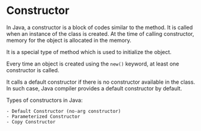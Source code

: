 # Constructor

In Java, a constructor is a block of codes similar to the method. It is called when an instance of the class is created. At the time of calling constructor, memory for the object is allocated in the memory.

It is a special type of method which is used to initialize the object.

Every time an object is created using the `new()` keyword, at least one constructor is called.

It calls a default constructor if there is no constructor available in the class. In such case, Java compiler provides a default constructor by default.

Types of constructors in Java:

    - Default Constructor (no-arg constructor)
    - Parameterized Constructor
    - Copy Constructor
